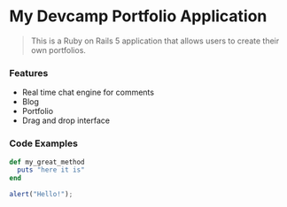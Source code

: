 # My Devcamp Portfolio Application

> This is a Ruby on Rails 5 application that allows users to create their own portfolios.

### Features

- Real time chat engine for comments
- Blog
- Portfolio
- Drag and drop interface

### Code Examples

```ruby
def my_great_method
  puts "here it is"
end
```

```javascript
alert("Hello!");
```
